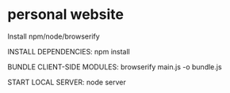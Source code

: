 # personal website

Install npm/node/browserify

INSTALL DEPENDENCIES:
npm install

BUNDLE CLIENT-SIDE MODULES:
browserify main.js -o bundle.js

START LOCAL SERVER: 
node server

